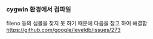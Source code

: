 
### cygwin 환경에서 컴파일
fileno 등의 심볼을 찾지 못 하기 때문에 다음을 참고 하여 해결함
https://github.com/google/leveldb/issues/273

